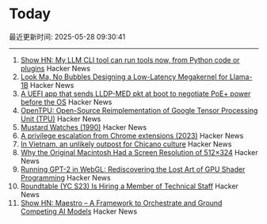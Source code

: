 # Today

最近更新时间: 2025-05-28 09:30:41

--- 
1. [Show HN: My LLM CLI tool can run tools now, from Python code or plugins](https://simonwillison.net/2025/May/27/llm-tools/) Hacker News
2. [Look Ma, No Bubbles Designing a Low-Latency Megakernel for Llama-1B](https://hazyresearch.stanford.edu/blog/2025-05-27-no-bubbles) Hacker News
3. [A UEFI app that sends LLDP-MED pkt at boot to negotiate PoE+ power before the OS](https://roderickkhan.com/posts/2025-05-16-poe-uefi-solution) Hacker News
4. [OpenTPU: Open-Source Reimplementation of Google Tensor Processing Unit (TPU)](https://github.com/UCSBarchlab/OpenTPU) Hacker News
5. [Mustard Watches (1990)](https://girard.perso.math.cnrs.fr/mustard/article.html) Hacker News
6. [A privilege escalation from Chrome extensions (2023)](https://0x44.xyz/blog/cve-2023-4369/) Hacker News
7. [In Vietnam, an unlikely outpost for Chicano culture](https://www.latimes.com/world-nation/story/2025-05-27/chicano-culture-vietnam) Hacker News
8. [Why the Original Macintosh Had a Screen Resolution of 512×324](https://512pixels.net/2025/05/original-macintosh-resolution/) Hacker News
9. [Running GPT-2 in WebGL: Rediscovering the Lost Art of GPU Shader Programming](https://nathan.rs/posts/gpu-shader-programming/) Hacker News
10. [Roundtable (YC S23) Is Hiring a Member of Technical Staff](https://www.ycombinator.com/companies/roundtable/jobs/ZTZHEbb-member-of-technical-staff) Hacker News
11. [Show HN: Maestro – A Framework to Orchestrate and Ground Competing AI Models](https://news.ycombinator.com/item?id=44109664) Hacker News
